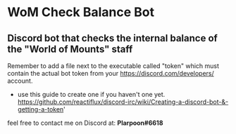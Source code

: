 # WoM Check Balance Bot
## Discord bot that checks the internal balance of the "World of Mounts" staff

Remember to add a file next to the executable called "token" which must contain the actual bot token from your https://discord.com/developers/ account.

- use this guide to create one if you haven't one yet.
https://github.com/reactiflux/discord-irc/wiki/Creating-a-discord-bot-&-getting-a-token'

feel free to contact me on Discord at: **Plarpoon#6618**